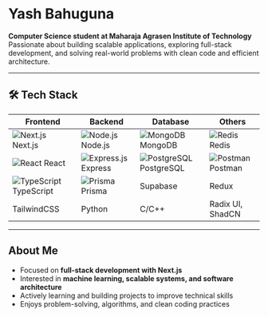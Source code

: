 # Yash Bahuguna

**Computer Science student at Maharaja Agrasen Institute of Technology**  
Passionate about building scalable applications, exploring full-stack development, and solving real-world problems with clean code and efficient architecture.  

---

## 🛠️ Tech Stack

| Frontend | Backend | Database | Others |
|---------|---------|---------|--------|
| ![Next.js](https://img.shields.io/badge/Next.js-black?logo=next.js) Next.js | ![Node.js](https://img.shields.io/badge/Node.js-20.2.0-green?logo=node.js) Node.js | ![MongoDB](https://img.shields.io/badge/MongoDB-4aa94b?logo=mongodb) MongoDB | ![Redis](https://img.shields.io/badge/Redis-red?logo=redis) Redis |
| ![React](https://img.shields.io/badge/React-18-blue?logo=react) React | ![Express.js](https://img.shields.io/badge/Express.js-000000?logo=express) Express | ![PostgreSQL](https://img.shields.io/badge/PostgreSQL-15.5-blue?logo=postgresql) PostgreSQL | ![Postman](https://img.shields.io/badge/Postman-orange?logo=postman) Postman |
| ![TypeScript](https://img.shields.io/badge/TypeScript-007ACC?logo=typescript) TypeScript | ![Prisma](https://img.shields.io/badge/Prisma-0bc5ea?logo=prisma) Prisma | Supabase | Redux |
| TailwindCSS | Python | C/C++ | Radix UI, ShadCN |

---

## About Me

- Focused on **full-stack development with Next.js**  
- Interested in **machine learning, scalable systems, and software architecture**  
- Actively learning and building projects to improve technical skills  
- Enjoys problem-solving, algorithms, and clean coding practices  


